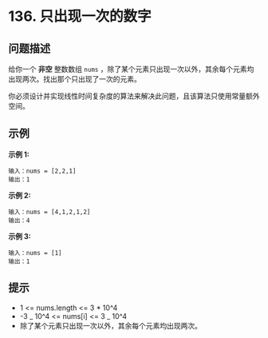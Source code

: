 # 136. 只出现一次的数字

## 问题描述

给你一个 **非空** 整数数组 `nums` ，除了某个元素只出现一次以外，其余每个元素均出现两次。找出那个只出现了一次的元素。

你必须设计并实现线性时间复杂度的算法来解决此问题，且该算法只使用常量额外空间。

## 示例

**示例 1:**

```
输入：nums = [2,2,1]
输出：1
```

**示例 2:**

```
输入：nums = [4,1,2,1,2]
输出：4
```

**示例 3:**

```
输入：nums = [1]
输出：1
```

## 提示

- 1 <= nums.length <= 3 \* 10^4
- -3 _ 10^4 <= nums[i] <= 3 _ 10^4
- 除了某个元素只出现一次以外，其余每个元素均出现两次。
